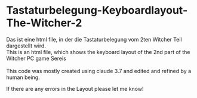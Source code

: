 # Tastaturbelegung-Keyboardlayout-The-Witcher-2
Das ist eine html file, in der die Tastaturbelegung vom 2ten Witcher Teil dargestellt wird.\
This is an html file, which shows the keyboard layout of the 2nd part of the Witcher PC game Sereis\
\
This code was mostly created using claude 3.7 and edited and refined by a human being.

If there are any errors in the Layout please let me know!
